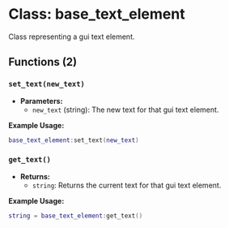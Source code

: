 # Class: base_text_element
<!-- 文本元素基类：表示GUI中的文本元素组件 -->

Class representing a gui text element.

## Functions (2)

### `set_text(new_text)`
<!-- 方法功能：设置文本元素内容 -->

- **Parameters:**
  - `new_text` (string): The new text for that gui text element. <!-- 参数说明：接受字符串类型的新文本 -->

**Example Usage:**
<!-- 使用示例：调用set_text方法更新文本 -->
```lua
base_text_element:set_text(new_text)
```

### `get_text()`
<!-- 方法功能：获取当前文本内容 -->

- **Returns:**
  - `string`: Returns the current text for that gui text element. <!-- 返回值说明：返回字符串类型的当前文本 -->

**Example Usage:**
<!-- 使用示例：调用get_text方法获取文本 -->
```lua
string = base_text_element:get_text()
```
